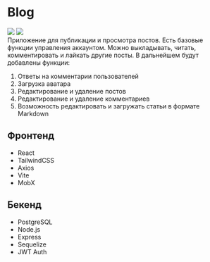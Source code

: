 # Blog

![](https://img.shields.io/github/license/mvaydev/blog.svg) 
![](https://img.shields.io/github/languages/code-size/mvaydev/blog.svg)
<br />
Приложение для публикации и просмотра постов. Есть базовые функции управления аккаунтом. Можно выкладывать, читать, комментировать и лайкать другие посты. В дальнейшем будут добавлены функции:
1. Ответы на комментарии пользователей
2. Загрузка аватара
3. Редактирование и удаление постов
4. Редактирование и удаление комментариев
5. Возможность редактировать и загружать статьи в формате Markdown
## Фронтенд
- React
- TailwindCSS
- Axios
- Vite
- MobX
## Бекенд
- PostgreSQL
- Node.js
- Express
- Sequelize
- JWT Auth
